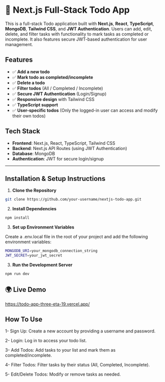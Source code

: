 # 📝 Next.js Full-Stack Todo App

This is a full-stack Todo application built with **Next.js**, **React**, **TypeScript**, **MongoDB**, **Tailwind CSS**, and **JWT Authentication**. Users can add, edit, delete, and filter tasks with functionality to mark tasks as completed or incomplete. It also features secure JWT-based authentication for user management.

##  Features

- ✅ **Add a new todo**  
- ✅ **Mark todo as completed/incomplete**  
- ✅ **Delete a todo**  
- ✅ **Filter todos** (All / Completed / Incomplete)  
- ✅ **Secure JWT Authentication** (Login/Signup)  
- ✅ **Responsive design** with Tailwind CSS  
- ✅ **TypeScript support**  
- ✅ **User-specific todos** (Only the logged-in user can access and modify their own todos)

##  Tech Stack

- **Frontend**: Next.js, React, TypeScript, Tailwind CSS
- **Backend**: Next.js API Routes (using JWT Authentication)
- **Database**: MongoDB
- **Authentication**: JWT for secure login/signup 

---

##  Installation & Setup Instructions

1. **Clone the Repository**

```bash
git clone https://github.com/your-username/nextjs-todo-app.git
```

2. **Install Dependencies**

```bash
npm install
```
3. **Set up Environment Variables**

Create a .env.local file in the root of your project and add the following environment variables:
```bash
MONGODB_URI=your_mongodb_connection_string
JWT_SECRET=your_jwt_secret
```

3. **Run the Development Server**
```bash
npm run dev
```

## 🌍 Live Demo
https://todo-app-three-eta-19.vercel.app/


##  How To Use
1- Sign Up: Create a new account by providing a username and password.

2- Login: Log in to access your todo list.

3- Add Todos: Add tasks to your list and mark them as completed/incomplete.

4- Filter Todos: Filter tasks by their status (All, Completed, Incomplete).

5- Edit/Delete Todos: Modify or remove tasks as needed.
